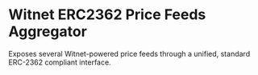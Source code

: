 # Witnet ERC2362 Price Feeds Aggregator

Exposes several Witnet-powered price feeds through a unified, standard ERC-2362 compliant interface.
